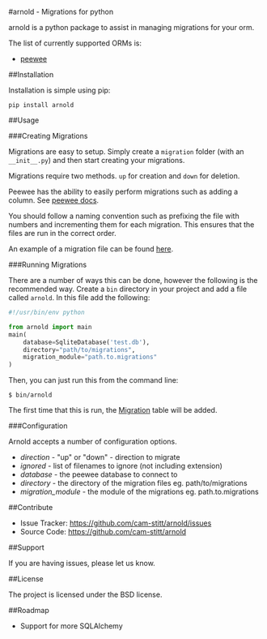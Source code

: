 #arnold - Migrations for python

arnold is a python package to assist in managing migrations for your orm.

The list of currently supported ORMs is:

* [peewee](https://github.com/coleifer/peewee)

##Installation

Installation is simple using pip:

`pip install arnold`

##Usage

###Creating Migrations

Migrations are easy to setup. Simply create a `migration` folder
(with an `__init__.py`) and then start creating your migrations.

Migrations require two methods. `up` for creation and `down` for deletion.

Peewee has the ability to easily perform migrations such as adding a column. See [peewee docs](http://peewee.readthedocs.org/en/latest/peewee/playhouse.html#basic-schema-migrations).

You should follow a naming convention such as prefixing the file with numbers and incrementing them for each migration. This ensures that the files are run in the correct order.

An example of a migration file can be found [here](https://github.com/cam-stitt/arnold/blob/master/tests/migrations/001_initial.py).

###Running Migrations

There are a number of ways this can be done, however the following is the recommended way. Create a `bin` directory in your project and add a file called `arnold`. In this file add the following:

```python
#!/usr/bin/env python

from arnold import main
main(
    database=SqliteDatabase('test.db'),
    directory="path/to/migrations",
    migration_module="path.to.migrations"
)
```

Then, you can just run this from the command line:

`$ bin/arnold`

The first time that this is run, the [Migration](https://github.com/cam-stitt/arnold/blob/master/arnold/models.py) table will be added.

###Configuration

Arnold accepts a number of configuration options.

* *direction* - "up" or "down" - direction to migrate
* *ignored* - list of filenames to ignore (not including extension)
* *database* - the peewee database to connect to
* *directory* - the directory of the migration files eg. path/to/migrations
* *migration_module* - the module of the migrations eg. path.to.migrations

##Contribute

- Issue Tracker: https://github.com/cam-stitt/arnold/issues
- Source Code: https://github.com/cam-stitt/arnold

##Support

If you are having issues, please let us know.

##License

The project is licensed under the BSD license.

##Roadmap

* Support for more SQLAlchemy
